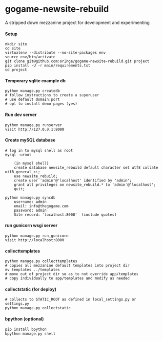 gogame-newsite-rebuild
======================

A stripped down mezzanine project for development and experimenting

#### Setup
    mkdir site
    cd site
    virtualenv --distribute --no-site-packages env
    source env/bin/activate
    git clone git@github.com:orInge/gogame-newsite-rebuild.git project
    pip install -U -r main/requirements.txt
    cd project


#### Temporary sqlite example db
    python manage.py createdb
    # follow instructions to create a superuser
    # use default domain:port
    # opt to install demo pages (yes)
#### Run dev server
    python manage.py runserver
    visit http://127.0.0.1:8000


#### Create mySQL database
    
    # log in to mysql shell as root
    mysql -uroot
    
        (in mysql shell)
        create database newsite_rebuild default character set utf8 collate utf8_general_ci;
        use newsite_rebuild;
        create user 'admin'@'localhost' identified by 'admin';
        grant all privileges on newsite_rebuild.* to 'admin'@'localhost';
        quit;

    python manage.py syncdb
        username: admin
        email: info@thegogame.com
        password: admin
        Site record: 'localhost:8000'  (include quotes)

#### run gunicorn wsgi server
    python manage.py run_gunicorn
    visit http://localhost:8000


#### collecttemplates
    python manage.py collecttemplates
    # copies all mezzanine default templates into project dir
    mv templates ../templates
    # move out of project dir so as to not override app/templates
    # copy individually to app/templates and modify as needed

#### collectstatic (for deploy)
    # collects to STATIC_ROOT as defined in local_settings.py or settings.py
    python manage.py collectstatic


#### bpython (optional)
    pip install bpython
    bpython manage.py shell
